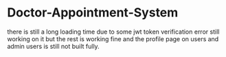 # Doctor-Appointment-System
there is still a long loading time due to some jwt token verification error still working on it but the rest
is working fine and the profile page on users and admin users is still not built fully.
